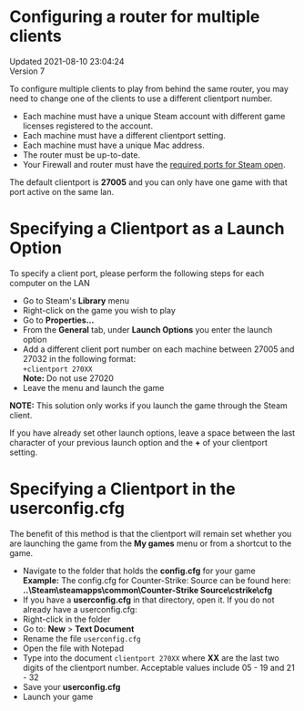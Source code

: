 # Configuring a router for multiple clients
Updated 2021-08-10 23:04:24  
Version 7  

To configure multiple clients to play from behind the same router, you may need to change one of the clients to use a different clientport number.  
* Each machine must have a unique Steam account with different game licenses registered to the account.
* Each machine must have a different clientport setting.
* Each machine must have a unique Mac address.
* The router must be up-to-date.
* Your Firewall and router must have the [required ports for Steam open](https://help.steampowered.com/en/faqs/view/669A-2F68-D1D1-A5EC).
  
The default clientport is **27005** and you can only have one game with that port active on the same lan.  
  
  
# Specifying a Clientport as a Launch Option
  
To specify a client port, please perform the following steps for each computer on the LAN  
* Go to Steam's **Library** menu
* Right-click on the game you wish to play
* Go to **Properties...**
* From the **General** tab, under **Launch Options** you enter the launch option
* Add a different client port number on each machine between 27005 and 27032 in the following format:  
`+clientport 270XX`  
**Note:** Do not use 27020
* Leave the menu and launch the game
  
**NOTE:** This solution only works if you launch the game through the Steam client.  
  
If you have already set other launch options, leave a space between the last character of your previous launch option and the **+** of your clientport setting.  
  
  
# Specifying a Clientport in the userconfig.cfg
  
The benefit of this method is that the clientport will remain set whether you are launching the game from the **My games** menu or from a shortcut to the game.  
* Navigate to the folder that holds the **config.cfg** for your game  
**Example:** The config.cfg for Counter-Strike: Source can be found here:  
**..\Steam\steamapps\common\Counter-Strike Source\cstrike\cfg**
* If you have a **userconfig.cfg** in that directory, open it. If you do not already have a userconfig.cfg: 
* Right-click in the folder
* Go to: **New** > **Text Document**
* Rename the file `userconfig.cfg`
* Open the file with Notepad
* Type into the document `clientport 270XX` where **XX** are the last two digits of the clientport number. Acceptable values include 05 - 19 and 21 - 32
* Save your **userconfig.cfg**
* Launch your game